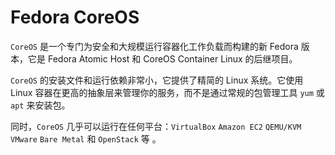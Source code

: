 # Fedora CoreOS

`CoreOS` 是一个专门为安全和大规模运行容器化工作负载而构建的新 Fedora 版本，它是 Fedora Atomic Host 和 CoreOS Container Linux 的后继项目。

`CoreOS` 的安装文件和运行依赖非常小，它提供了精简的 Linux 系统。它使用 Linux 容器在更高的抽象层来管理你的服务，而不是通过常规的包管理工具 `yum` 或 `apt` 来安装包。

同时，`CoreOS` 几乎可以运行在任何平台：`VirtualBox` `Amazon EC2` `QEMU/KVM` `VMware` `Bare Metal` 和 `OpenStack` 等 。

